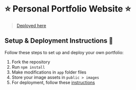 # ⭐ Personal Portfolio Website ⭐

> [Deployed here](https://portfolio-website-saivittal.vercel.app/)

## Setup & Deployment Instructions 🚀

Follow these steps to set up and deploy your own portfolio:

1. Fork the repository
2. Run `npm install`
3. Make modifications in `app` folder files
4. Store your image assets in `public > images`
5. For deployment, follow these [instructions](https://nextjs.org/learn/basics/deploying-nextjs-app/deploy)

